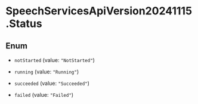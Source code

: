 # SpeechServicesApiVersion20241115.Status

## Enum


* `notStarted` (value: `"NotStarted"`)

* `running` (value: `"Running"`)

* `succeeded` (value: `"Succeeded"`)

* `failed` (value: `"Failed"`)


